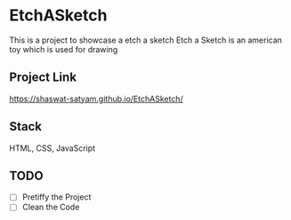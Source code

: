 # EtchASketch
This is a project to showcase a etch a sketch
Etch a Sketch is an american toy which is used for drawing

## Project Link
https://shaswat-satyam.github.io/EtchASketch/

## Stack
HTML, CSS, JavaScript

## TODO
- [ ] Pretiffy the Project
- [ ] Clean the Code
